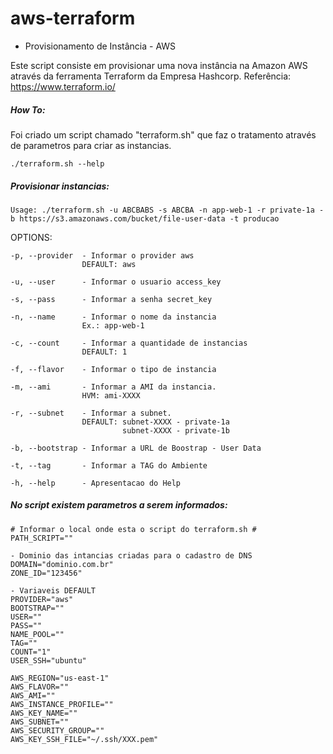 # aws-terraform

- Provisionamento de Instância - AWS

Este script consiste em provisionar uma nova instância na Amazon AWS através da ferramenta Terraform da Empresa Hashcorp.
Referência: https://www.terraform.io/

##### How To:

Foi criado um script chamado "terraform.sh" que faz o tratamento através de parametros para criar as instancias.

```
./terraform.sh --help
```

##### Provisionar instancias:

```
Usage: ./terraform.sh -u ABCBABS -s ABCBA -n app-web-1 -r private-1a -b https://s3.amazonaws.com/bucket/file-user-data -t producao
```

OPTIONS:

```
-p, --provider  - Informar o provider aws
                DEFAULT: aws

-u, --user      - Informar o usuario access_key

-s, --pass      - Informar a senha secret_key

-n, --name      - Informar o nome da instancia
                Ex.: app-web-1

-c, --count     - Informar a quantidade de instancias
                DEFAULT: 1

-f, --flavor    - Informar o tipo de instancia

-m, --ami       - Informar a AMI da instancia.
                HVM: ami-XXXX

-r, --subnet    - Informar a subnet.
                DEFAULT: subnet-XXXX - private-1a
                         subnet-XXXX - private-1b

-b, --bootstrap - Informar a URL de Boostrap - User Data

-t, --tag       - Informar a TAG do Ambiente

-h, --help      - Apresentacao do Help
```

##### No script existem parametros a serem informados:

```
# Informar o local onde esta o script do terraform.sh #
PATH_SCRIPT=""

- Dominio das intancias criadas para o cadastro de DNS
DOMAIN="dominio.com.br"
ZONE_ID="123456"

- Variaveis DEFAULT
PROVIDER="aws"
BOOTSTRAP=""
USER=""
PASS=""
NAME_POOL=""
TAG=""
COUNT="1"
USER_SSH="ubuntu"

AWS_REGION="us-east-1"
AWS_FLAVOR=""
AWS_AMI=""
AWS_INSTANCE_PROFILE=""
AWS_KEY_NAME=""
AWS_SUBNET=""
AWS_SECURITY_GROUP=""
AWS_KEY_SSH_FILE="~/.ssh/XXX.pem"
```
